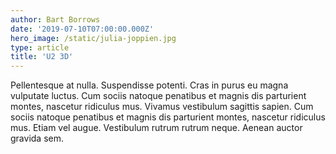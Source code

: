 ```yaml
---
author: Bart Borrows
date: '2019-07-10T07:00:00.000Z'
hero_image: /static/julia-joppien.jpg
type: article
title: 'U2 3D'
---
```


Pellentesque at nulla. Suspendisse potenti. Cras in purus eu magna vulputate luctus. Cum sociis natoque penatibus et magnis dis parturient montes, nascetur ridiculus mus. Vivamus vestibulum sagittis sapien. Cum sociis natoque penatibus et magnis dis parturient montes, nascetur ridiculus mus. Etiam vel augue. Vestibulum rutrum rutrum neque. Aenean auctor gravida sem.